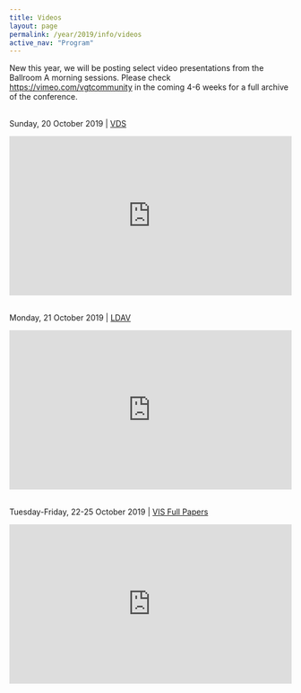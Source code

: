 ```yaml
---
title: Videos
layout: page
permalink: /year/2019/info/videos
active_nav: "Program"
---
```

New this year, we will be posting select video presentations from the Ballroom A morning sessions. Please check https://vimeo.com/vgtcommunity in the coming 4-6 weeks for a full archive of the conference.  
<br>

Sunday, 20 October 2019 | [VDS](http://www.visualdatascience.org)  
 
<div style='padding:56.25% 0 0 0;position:relative;'><iframe src='https://vimeo.com/showcase/6517822/embed' allowfullscreen frameborder='0' style='position:absolute;top:0;left:0;width:100%;height:100%;'></iframe></div>
<br>

Monday, 21 October 2019 | [LDAV](https://ldav.org)  

<div style='padding:56.34% 0 0 0;position:relative;'><iframe src='https://vimeo.com/showcase/6518210/embed' allowfullscreen frameborder='0' style='position:absolute;top:0;left:0;width:100%;height:100%;'></iframe></div>
<br>

Tuesday-Friday, 22-25 October 2019 | [VIS Full Papers](http://ieeevis.org/year/2019/info/papers-sessions)  

<div style='padding:56.25% 0 0 0;position:relative;'><iframe src='https://vimeo.com/showcase/6524122/embed' allowfullscreen frameborder='0' style='position:absolute;top:0;left:0;width:100%;height:100%;'></iframe></div>
